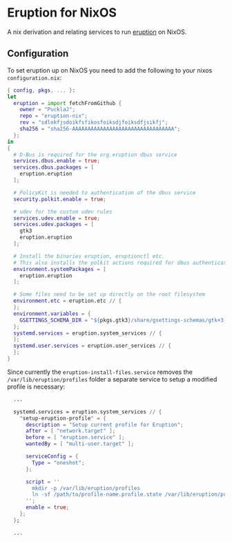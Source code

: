 # Eruption for NixOS

A nix derivation and relating services to run [eruption](https://github.com/eruption-project/eruption) on NixOS.

## Configuration

To set eruption up on NixOS you need to add the following to your nixos `configuration.nix`:

```nix
{ config, pkgs, ... }:
let
  eruption = import fetchFromGithub {
    owner = "PucklaJ";
    repo = "eruption-nix";
    rev = "sdlokfjsdoikfsfikosfoiksdjfoiksdfjsikfj";
    sha256 = "sha256-AAAAAAAAAAAAAAAAAAAAAAAAAAAAAAAAA";
  };
in
{
  # D-Bus is required for the org.eruption dbus service
  services.dbus.enable = true;
  services.dbus.packages = [
    eruption.eruption
  ];

  # PolicyKit is needed to authentication of the dbus service
  security.polkit.enable = true;

  # udev for the custom udev rules
  services.udev.enable = true;
  services.udev.packages = [
    gtk3
    eruption.eruption
  ];

  # Install the binaries eruption, eruptionctl etc.
  # This also installs the polkit actions required for dbus authentication
  environment.systemPackages = [
    eruption.eruption
  ];

  # Some files need to be set up directly on the root filesystem
  environment.etc = eruption.etc // {
  };
  environment.variables = {
    GSETTINGS_SCHEMA_DIR = "${pkgs.gtk3}/share/gsettings-schemas/gtk+3-${pkgs.gtk3.version}/glib-2.0/schemas";
  };
  systemd.services = eruption.system_services // {
  };
  systemd.user.services = eruption.user_services // {
  };
}
```

Since currently the `eruption-install-files.service` removes the `/var/lib/eruption/profiles` folder a separate service to setup a modified profile is necessary:

```nix
  ...

  systemd.services = eruption.system_services // {
    "setup-eruption-profile" = {
      description = "Setup current profile for Eruption";
      after = [ "network.target" ];
      before = [ "eruption.service" ];
      wantedBy = [ "multi-user.target" ];

      serviceConfig = {
        Type = "oneshot";
      };

      script = ''
        mkdir -p /var/lib/eruption/profiles
        ln -sf /path/to/profile-name.profile.state /var/lib/eruption/profiles/
      '';
      enable = true;
    };
  };

  ...
```